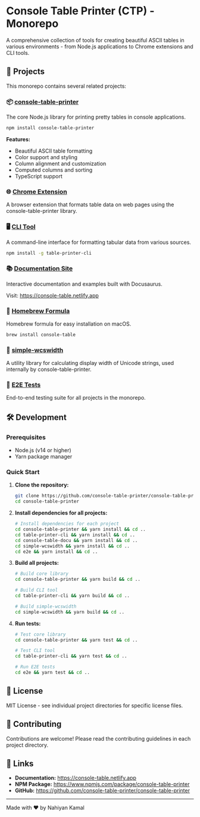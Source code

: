 # Console Table Printer (CTP) - Monorepo

A comprehensive collection of tools for creating beautiful ASCII tables in various environments - from Node.js applications to Chrome extensions and CLI tools.

## 🚀 Projects

This monorepo contains several related projects:

### 📦 [console-table-printer](./console-table-printer/)
The core Node.js library for printing pretty tables in console applications.

```bash
npm install console-table-printer
```

**Features:**
- Beautiful ASCII table formatting
- Color support and styling
- Column alignment and customization
- Computed columns and sorting
- TypeScript support

### 🌐 [Chrome Extension](./chrome-extension/)
A browser extension that formats table data on web pages using the console-table-printer library.

### 🖥️ [CLI Tool](./table-printer-cli/)
A command-line interface for formatting tabular data from various sources.

```bash
npm install -g table-printer-cli
```

### 📚 [Documentation Site](./console-table-docu/)
Interactive documentation and examples built with Docusaurus.

Visit: https://console-table.netlify.app

### 🍺 [Homebrew Formula](./homebrew-console-table/)
Homebrew formula for easy installation on macOS.

```bash
brew install console-table
```

### 🔧 [simple-wcswidth](./simple-wcswidth/)
A utility library for calculating display width of Unicode strings, used internally by console-table-printer.

### 🧪 [E2E Tests](./e2e/)
End-to-end testing suite for all projects in the monorepo.

## 🛠️ Development

### Prerequisites
- Node.js (v14 or higher)
- Yarn package manager

### Quick Start

1. **Clone the repository:**
   ```bash
   git clone https://github.com/console-table-printer/console-table-printer.git
   cd console-table-printer
   ```

2. **Install dependencies for all projects:**
   ```bash
   # Install dependencies for each project
   cd console-table-printer && yarn install && cd ..
   cd table-printer-cli && yarn install && cd ..
   cd console-table-docu && yarn install && cd ..
   cd simple-wcswidth && yarn install && cd ..
   cd e2e && yarn install && cd ..
   ```

3. **Build all projects:**
   ```bash
   # Build core library
   cd console-table-printer && yarn build && cd ..
   
   # Build CLI tool
   cd table-printer-cli && yarn build && cd ..
   
   # Build simple-wcswidth
   cd simple-wcswidth && yarn build && cd ..
   ```

4. **Run tests:**
   ```bash
   # Test core library
   cd console-table-printer && yarn test && cd ..
   
   # Test CLI tool
   cd table-printer-cli && yarn test && cd ..
   
   # Run E2E tests
   cd e2e && yarn test && cd ..
   ```

## 📄 License

MIT License - see individual project directories for specific license files.

## 👥 Contributing

Contributions are welcome! Please read the contributing guidelines in each project directory.

## 🔗 Links

- **Documentation:** https://console-table.netlify.app
- **NPM Package:** https://www.npmjs.com/package/console-table-printer
- **GitHub:** https://github.com/console-table-printer/console-table-printer

---

Made with ❤️ by Nahiyan Kamal
